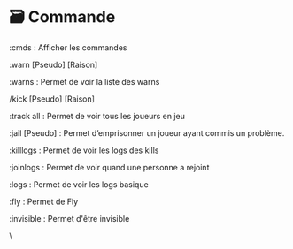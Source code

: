 # 🗃️ Commande

:cmds : Afficher les commandes

:warn \[Pseudo] \[Raison]

:warns : Permet de voir la liste des warns

/kick \[Pseudo] \[Raison]

:track all : Permet de voir tous les joueurs en jeu

:jail \[Pseudo] : Permet d’emprisonner un joueur ayant commis un problème.

:killlogs : Permet de voir les logs des kills

:joinlogs : Permet de voir quand une personne a rejoint

:logs : Permet de voir les logs basique

:fly : Permet de Fly

:invisible : Permet d'être invisible

\
